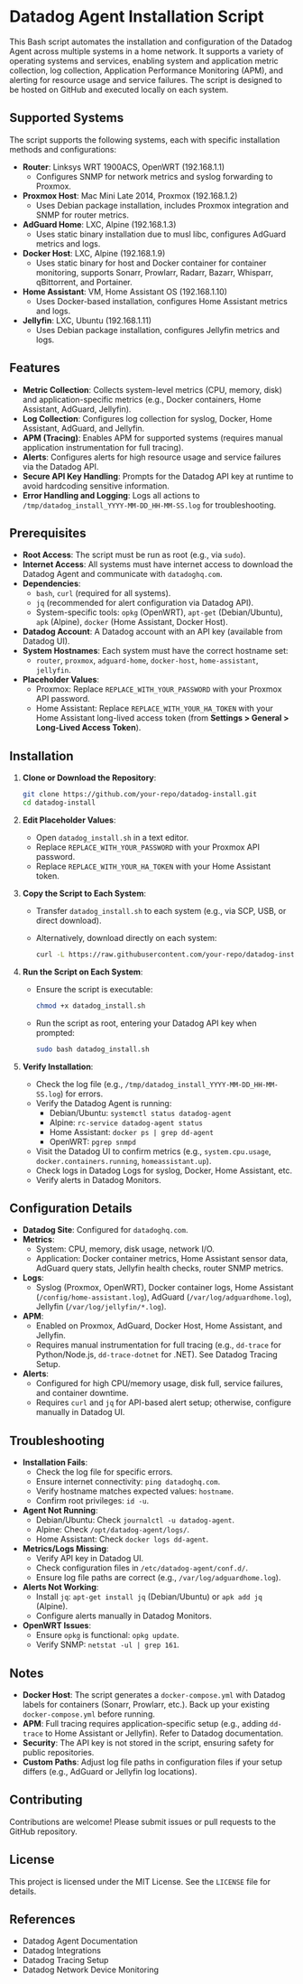 # Datadog Agent Installation Script

This Bash script automates the installation and configuration of the Datadog Agent across multiple systems in a home network. It supports a variety of operating systems and services, enabling system and application metric collection, log collection, Application Performance Monitoring (APM), and alerting for resource usage and service failures. The script is designed to be hosted on GitHub and executed locally on each system.

## Supported Systems

The script supports the following systems, each with specific installation methods and configurations:

- **Router**: Linksys WRT 1900ACS, OpenWRT (192.168.1.1)
  - Configures SNMP for network metrics and syslog forwarding to Proxmox.
- **Proxmox Host**: Mac Mini Late 2014, Proxmox (192.168.1.2)
  - Uses Debian package installation, includes Proxmox integration and SNMP for router metrics.
- **AdGuard Home**: LXC, Alpine (192.168.1.3)
  - Uses static binary installation due to musl libc, configures AdGuard metrics and logs.
- **Docker Host**: LXC, Alpine (192.168.1.9)
  - Uses static binary for host and Docker container for container monitoring, supports Sonarr, Prowlarr, Radarr, Bazarr, Whisparr, qBittorrent, and Portainer.
- **Home Assistant**: VM, Home Assistant OS (192.168.1.10)
  - Uses Docker-based installation, configures Home Assistant metrics and logs.
- **Jellyfin**: LXC, Ubuntu (192.168.1.11)
  - Uses Debian package installation, configures Jellyfin metrics and logs.

## Features

- **Metric Collection**: Collects system-level metrics (CPU, memory, disk) and application-specific metrics (e.g., Docker containers, Home Assistant, AdGuard, Jellyfin).
- **Log Collection**: Configures log collection for syslog, Docker, Home Assistant, AdGuard, and Jellyfin.
- **APM (Tracing)**: Enables APM for supported systems (requires manual application instrumentation for full tracing).
- **Alerts**: Configures alerts for high resource usage and service failures via the Datadog API.
- **Secure API Key Handling**: Prompts for the Datadog API key at runtime to avoid hardcoding sensitive information.
- **Error Handling and Logging**: Logs all actions to `/tmp/datadog_install_YYYY-MM-DD_HH-MM-SS.log` for troubleshooting.

## Prerequisites

- **Root Access**: The script must be run as root (e.g., via `sudo`).
- **Internet Access**: All systems must have internet access to download the Datadog Agent and communicate with `datadoghq.com`.
- **Dependencies**:
  - `bash`, `curl` (required for all systems).
  - `jq` (recommended for alert configuration via Datadog API).
  - System-specific tools: `opkg` (OpenWRT), `apt-get` (Debian/Ubuntu), `apk` (Alpine), `docker` (Home Assistant, Docker Host).
- **Datadog Account**: A Datadog account with an API key (available from Datadog UI).
- **System Hostnames**: Each system must have the correct hostname set:
  - `router`, `proxmox`, `adguard-home`, `docker-host`, `home-assistant`, `jellyfin`.
- **Placeholder Values**:
  - Proxmox: Replace `REPLACE_WITH_YOUR_PASSWORD` with your Proxmox API password.
  - Home Assistant: Replace `REPLACE_WITH_YOUR_HA_TOKEN` with your Home Assistant long-lived access token (from **Settings &gt; General &gt; Long-Lived Access Token**).

## Installation

1. **Clone or Download the Repository**:

   ```bash
   git clone https://github.com/your-repo/datadog-install.git
   cd datadog-install
   ```

2. **Edit Placeholder Values**:

   - Open `datadog_install.sh` in a text editor.
   - Replace `REPLACE_WITH_YOUR_PASSWORD` with your Proxmox API password.
   - Replace `REPLACE_WITH_YOUR_HA_TOKEN` with your Home Assistant token.

3. **Copy the Script to Each System**:

   - Transfer `datadog_install.sh` to each system (e.g., via SCP, USB, or direct download).

   - Alternatively, download directly on each system:

     ```bash
     curl -L https://raw.githubusercontent.com/your-repo/datadog-install/main/datadog_install.sh -o datadog_install.sh
     ```

4. **Run the Script on Each System**:

   - Ensure the script is executable:

     ```bash
     chmod +x datadog_install.sh
     ```

   - Run the script as root, entering your Datadog API key when prompted:

     ```bash
     sudo bash datadog_install.sh
     ```

5. **Verify Installation**:

   - Check the log file (e.g., `/tmp/datadog_install_YYYY-MM-DD_HH-MM-SS.log`) for errors.
   - Verify the Datadog Agent is running:
     - Debian/Ubuntu: `systemctl status datadog-agent`
     - Alpine: `rc-service datadog-agent status`
     - Home Assistant: `docker ps | grep dd-agent`
     - OpenWRT: `pgrep snmpd`
   - Visit the Datadog UI to confirm metrics (e.g., `system.cpu.usage`, `docker.containers.running`, `homeassistant.up`).
   - Check logs in Datadog Logs for syslog, Docker, Home Assistant, etc.
   - Verify alerts in Datadog Monitors.

## Configuration Details

- **Datadog Site**: Configured for `datadoghq.com`.
- **Metrics**:
  - System: CPU, memory, disk usage, network I/O.
  - Application: Docker container metrics, Home Assistant sensor data, AdGuard query stats, Jellyfin health checks, router SNMP metrics.
- **Logs**:
  - Syslog (Proxmox, OpenWRT), Docker container logs, Home Assistant (`/config/home-assistant.log`), AdGuard (`/var/log/adguardhome.log`), Jellyfin (`/var/log/jellyfin/*.log`).
- **APM**:
  - Enabled on Proxmox, AdGuard, Docker Host, Home Assistant, and Jellyfin.
  - Requires manual instrumentation for full tracing (e.g., `dd-trace` for Python/Node.js, `dd-trace-dotnet` for .NET). See Datadog Tracing Setup.
- **Alerts**:
  - Configured for high CPU/memory usage, disk full, service failures, and container downtime.
  - Requires `curl` and `jq` for API-based alert setup; otherwise, configure manually in Datadog UI.

## Troubleshooting

- **Installation Fails**:
  - Check the log file for specific errors.
  - Ensure internet connectivity: `ping datadoghq.com`.
  - Verify hostname matches expected values: `hostname`.
  - Confirm root privileges: `id -u`.
- **Agent Not Running**:
  - Debian/Ubuntu: Check `journalctl -u datadog-agent`.
  - Alpine: Check `/opt/datadog-agent/logs/`.
  - Home Assistant: Check `docker logs dd-agent`.
- **Metrics/Logs Missing**:
  - Verify API key in Datadog UI.
  - Check configuration files in `/etc/datadog-agent/conf.d/`.
  - Ensure log file paths are correct (e.g., `/var/log/adguardhome.log`).
- **Alerts Not Working**:
  - Install `jq`: `apt-get install jq` (Debian/Ubuntu) or `apk add jq` (Alpine).
  - Configure alerts manually in Datadog Monitors.
- **OpenWRT Issues**:
  - Ensure `opkg` is functional: `opkg update`.
  - Verify SNMP: `netstat -ul | grep 161`.

## Notes

- **Docker Host**: The script generates a `docker-compose.yml` with Datadog labels for containers (Sonarr, Prowlarr, etc.). Back up your existing `docker-compose.yml` before running.
- **APM**: Full tracing requires application-specific setup (e.g., adding `dd-trace` to Home Assistant or Jellyfin). Refer to Datadog documentation.
- **Security**: The API key is not stored in the script, ensuring safety for public repositories.
- **Custom Paths**: Adjust log file paths in configuration files if your setup differs (e.g., AdGuard or Jellyfin log locations).

## Contributing

Contributions are welcome! Please submit issues or pull requests to the GitHub repository.

## License

This project is licensed under the MIT License. See the `LICENSE` file for details.

## References

- Datadog Agent Documentation
- Datadog Integrations
- Datadog Tracing Setup
- Datadog Network Device Monitoring
